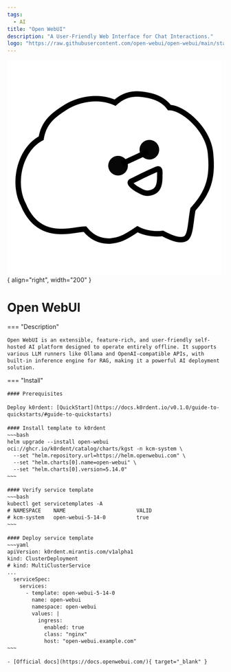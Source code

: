 ```yaml
---
tags:
  - AI
title: "Open WebUI"
description: "A User-Friendly Web Interface for Chat Interactions."
logo: "https://raw.githubusercontent.com/open-webui/open-webui/main/static/favicon.png"
---
```

![logo](https://raw.githubusercontent.com/open-webui/open-webui/main/static/favicon.png){ align="right", width="200" }
# Open WebUI

=== "Description"

    Open WebUI is an extensible, feature-rich, and user-friendly self-hosted AI platform designed to operate entirely offline. It supports various LLM runners like Ollama and OpenAI-compatible APIs, with built-in inference engine for RAG, making it a powerful AI deployment solution.

=== "Install"

    #### Prerequisites

    Deploy k0rdent: [QuickStart](https://docs.k0rdent.io/v0.1.0/guide-to-quickstarts/#guide-to-quickstarts)

    #### Install template to k0rdent
    ~~~bash
    helm upgrade --install open-webui oci://ghcr.io/k0rdent/catalog/charts/kgst -n kcm-system \
      --set "helm.repository.url=https://helm.openwebui.com" \
      --set "helm.charts[0].name=open-webui" \
      --set "helm.charts[0].version=5.14.0"
    ~~~

    #### Verify service template
    ~~~bash
    kubectl get servicetemplates -A
    # NAMESPACE    NAME                       VALID
    # kcm-system   open-webui-5-14-0          true
    ~~~

    #### Deploy service template
    ~~~yaml
    apiVersion: k0rdent.mirantis.com/v1alpha1
    kind: ClusterDeployment
    # kind: MultiClusterService
    ...
      serviceSpec:
        services:
          - template: open-webui-5-14-0
            name: open-webui
            namespace: open-webui
            values: |
              ingress:
                enabled: true
                class: "nginx"
                host: "open-webui.example.com"
    ~~~

    - [Official docs](https://docs.openwebui.com/){ target="_blank" }
